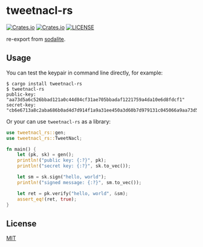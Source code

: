 # tweetnacl-rs
[![Crates.io](https://img.shields.io/crates/v/tweetnacl-rs.svg)](https://crates.io/crates/tweetnacl-rs)
[![Crates.io](https://img.shields.io/crates/d/tweetnacl-rs.svg)](https://crates.io/crates/tweetnacl-rs)
[![LICENSE](https://img.shields.io/crates/l/tweetnacl-rs.svg)](https://crates.io/crates/tweetnacl-rs)

re-export from [sodalite][1].

## Usage

You can test the keypair in command line directly, for example:

```shell
$ cargo install tweetnacl-rs
$ tweetnacl-rs
public-key: "aa73d5a6c526bbad121a0c44d84cf31ae705bbadaf1221759a4da10e6d8fdcf1"
secret-key: "cb6e6713a8c2aba686b0ad4d7d914f1a9a31ee450a3d60b7d979131c045066a9aa73d5a6c526bbad121a0c44d84cf31ae705bbadaf1221759a4da10e6d8fdcf1"
```

Or your can use `tweetnacl-rs` as a library:

```rust
use tweetnacl_rs::gen;
use tweetnacl_rs::TweetNacl;

fn main() {
    let (pk, sk) = gen();
    println!("public key: {:?}", pk);
    println!("secret key: {:?}", sk.to_vec());

    let sm = sk.sign("hello, world");    
    println!("signed message: {:?}", sm.to_vec());

    let ret = pk.verify("hello, world", &sm);
    assert_eq!(ret, true);
}
```

## License

[MIT][2]

[1]: https://crates.io/crates/sodalite
[2]: https://choosealicense.com/licenses/mit/

